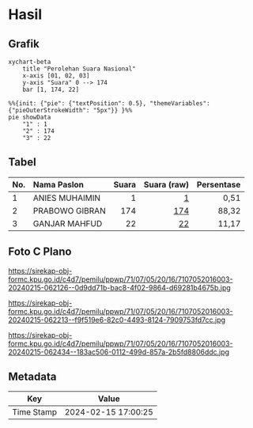 # Hasil

## Grafik

```mermaid
xychart-beta
    title "Perolehan Suara Nasional"
    x-axis [01, 02, 03]
    y-axis "Suara" 0 --> 174
    bar [1, 174, 22]
```

```mermaid
%%{init: {"pie": {"textPosition": 0.5}, "themeVariables": {"pieOuterStrokeWidth": "5px"}} }%%
pie showData
    "1" : 1
    "2" : 174
    "3" : 22
```

## Tabel

| No. | Nama Paslon    | Suara | Suara (raw) | Persentase |
|:--- |:-------------- | -----:| -----------:| ----------:|
| 1   | ANIES MUHAIMIN | 1     | [1][p-1]    | 0,51       |
| 2   | PRABOWO GIBRAN | 174   | [174][p-2]  | 88,32      |
| 3   | GANJAR MAHFUD  | 22    | [22][p-3]   | 11,17      |


[p-1]: https://github.com/gigit-pemilu/pemilu-2024/blob/main/pilpres/hitung-suara/sub/71-sulawesi-utara/sub/07-minahasa-tenggara/sub/05-tombatu/sub/2016-betelan-satu/sub/003-tps/sub/paslon-1.txt
[p-2]: https://github.com/gigit-pemilu/pemilu-2024/blob/main/pilpres/hitung-suara/sub/71-sulawesi-utara/sub/07-minahasa-tenggara/sub/05-tombatu/sub/2016-betelan-satu/sub/003-tps/sub/paslon-2.txt
[p-3]: https://github.com/gigit-pemilu/pemilu-2024/blob/main/pilpres/hitung-suara/sub/71-sulawesi-utara/sub/07-minahasa-tenggara/sub/05-tombatu/sub/2016-betelan-satu/sub/003-tps/sub/paslon-3.txt

## Foto C Plano

https://sirekap-obj-formc.kpu.go.id/c4d7/pemilu/ppwp/71/07/05/20/16/7107052016003-20240215-062126--0d9dd71b-bac8-4f02-9864-d69281b4675b.jpg

https://sirekap-obj-formc.kpu.go.id/c4d7/pemilu/ppwp/71/07/05/20/16/7107052016003-20240215-062213--f9f519e6-82c0-4493-8124-7909753fd7cc.jpg

https://sirekap-obj-formc.kpu.go.id/c4d7/pemilu/ppwp/71/07/05/20/16/7107052016003-20240215-062434--183ac506-0112-499d-857a-2b5fd8806ddc.jpg


## Metadata

| Key        | Value               |
| ---------- | ------------------- |
| Time Stamp | 2024-02-15 17:00:25 |



